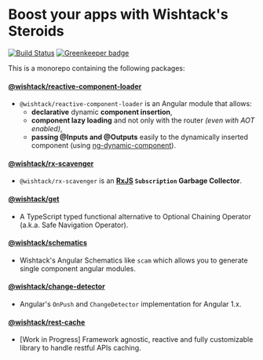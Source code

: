 # Boost your apps with Wishtack's Steroids

[![Build Status](https://travis-ci.org/wishtack/wishtack-steroids.svg?branch=master)](https://travis-ci.org/wishtack/wishtack-steroids)
[![Greenkeeper badge](https://badges.greenkeeper.io/wishtack/wishtack-steroids.svg)](https://greenkeeper.io/)

This is a monorepo containing the following packages:

#### [@wishtack/reactive-component-loader](/packages/reactive-component-loader)
- `@wishtack/reactive-component-loader` is an Angular module that allows:
    - **declarative** dynamic **component insertion**,
    - **component lazy loading** and not only with the router *(even with AOT enabled)*,
    - **passing @Inputs and @Outputs** easily to the dynamically inserted component (using [ng-dynamic-component](https://github.com/gund/ng-dynamic-component)).

#### [@wishtack/rx-scavenger](/packages/rx-scavenger)
- `@wishtack/rx-scavenger` is an **[RxJS](https://github.com/Reactive-Extensions/RxJS) `Subscription` Garbage Collector**.

#### [@wishtack/get](/packages/get)
- A TypeScript typed functional alternative to Optional Chaining Operator (a.k.a. Safe Navigation Operator).

#### [@wishtack/schematics](/packages/schematics)
- Wishtack's Angular Schematics like `scam` which allows you to generate single component angular modules.

#### [@wishtack/change-detector](/packages/change-detector)
- Angular's `OnPush` and `ChangeDetector` implementation for Angular 1.x. 

#### [@wishtack/rest-cache](/packages/rest-cache)
- [Work in Progress] Framework agnostic, reactive and fully customizable library to handle restful APIs caching.

